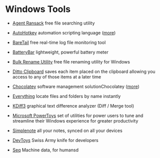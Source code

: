 # Windows Tools

* [Agent Ransack](https://www.mythicsoft.com/agentransack/) free file searching utility

* [AutoHotkey](https://www.autohotkey.com/) automation scripting language ([more](AutoHotkey/README.md))

* [BareTail](http://www.baremetalsoft.com/baretail/index.php) free real-time log file monitoring tool

* [BatteryBar](https://batterybarpro.com/) lightweight, powerful battery meter

* [Bulk Rename Utility](https://www.bulkrenameutility.co.uk/) free file renaming utility for Windows

* [Ditto Clipboard](https://ditto-cp.sourceforge.io/) saves each item placed on the clipboard allowing you access to any of those items at a later time

* [Chocolatey](https://chocolatey.org) software management solutionChocolatey ([more](Chocolatey/README.md))

* [Everything](https://www.voidtools.com/) locate files and folders by name instantly

* [KDiff3](https://download.kde.org/stable/kdiff3/) graphical text difference analyzer (Diff / Merge tool)

* [Microsoft PowerToys](https://docs.microsoft.com/en-us/windows/powertoys/) set of utilities for power users to tune and streamline their Windows experience for greater productivity

* [Simplenote](https://simplenote.com/)  all your notes, synced on all your devices

* [DevToys](https://docs.microsoft.com/en-us/windows/powertoys/) Swiss Army knife for developers

* [Seq](https://datalust.co/seq) Machine data, for humansd


